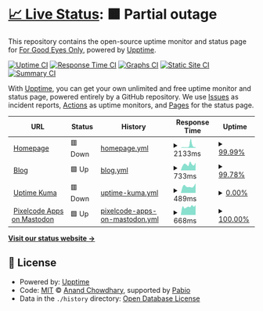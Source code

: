 # [📈 Live Status](https://uptime.forgoodeyesonly.eu): <!--live status--> **🟧 Partial outage**

This repository contains the open-source uptime monitor and status page for [For Good Eyes Only](https://forgoodeyesonly.eu), powered by [Upptime](https://github.com/upptime/upptime).

[![Uptime CI](https://github.com/ForGoodEyesOnly/status/workflows/Uptime%20CI/badge.svg)](https://github.com/ForGoodEyesOnly/status/actions?query=workflow%3A%22Uptime+CI%22)
[![Response Time CI](https://github.com/ForGoodEyesOnly/status/workflows/Response%20Time%20CI/badge.svg)](https://github.com/ForGoodEyesOnly/status/actions?query=workflow%3A%22Response+Time+CI%22)
[![Graphs CI](https://github.com/ForGoodEyesOnly/status/workflows/Graphs%20CI/badge.svg)](https://github.com/ForGoodEyesOnly/status/actions?query=workflow%3A%22Graphs+CI%22)
[![Static Site CI](https://github.com/ForGoodEyesOnly/status/workflows/Static%20Site%20CI/badge.svg)](https://github.com/ForGoodEyesOnly/status/actions?query=workflow%3A%22Static+Site+CI%22)
[![Summary CI](https://github.com/ForGoodEyesOnly/status/workflows/Summary%20CI/badge.svg)](https://github.com/ForGoodEyesOnly/status/actions?query=workflow%3A%22Summary+CI%22)

With [Upptime](https://upptime.js.org), you can get your own unlimited and free uptime monitor and status page, powered entirely by a GitHub repository. We use [Issues](https://github.com/ForGoodEyesOnly/status/issues) as incident reports, [Actions](https://github.com/ForGoodEyesOnly/status/actions) as uptime monitors, and [Pages](https://uptime.forgoodeyesonly.eu) for the status page.

<!--start: status pages-->
<!-- This summary is generated by Upptime (https://github.com/upptime/upptime) -->
<!-- Do not edit this manually, your changes will be overwritten -->
<!-- prettier-ignore -->
| URL | Status | History | Response Time | Uptime |
| --- | ------ | ------- | ------------- | ------ |
| <img alt="" src="https://icons.duckduckgo.com/ip3/forgoodeyesonly.eu.ico" height="13"> [Homepage](https://forgoodeyesonly.eu) | 🟥 Down | [homepage.yml](https://github.com/ForGoodEyesOnly/status/commits/HEAD/history/homepage.yml) | <details><summary><img alt="Response time graph" src="./graphs/homepage/response-time-week.png" height="20"> 2133ms</summary><br><a href="https://uptime.forgoodeyesonly.eu/history/homepage"><img alt="Response time 1349" src="https://img.shields.io/endpoint?url=https%3A%2F%2Fraw.githubusercontent.com%2FForGoodEyesOnly%2Fstatus%2FHEAD%2Fapi%2Fhomepage%2Fresponse-time.json"></a><br><a href="https://uptime.forgoodeyesonly.eu/history/homepage"><img alt="24-hour response time 931" src="https://img.shields.io/endpoint?url=https%3A%2F%2Fraw.githubusercontent.com%2FForGoodEyesOnly%2Fstatus%2FHEAD%2Fapi%2Fhomepage%2Fresponse-time-day.json"></a><br><a href="https://uptime.forgoodeyesonly.eu/history/homepage"><img alt="7-day response time 2133" src="https://img.shields.io/endpoint?url=https%3A%2F%2Fraw.githubusercontent.com%2FForGoodEyesOnly%2Fstatus%2FHEAD%2Fapi%2Fhomepage%2Fresponse-time-week.json"></a><br><a href="https://uptime.forgoodeyesonly.eu/history/homepage"><img alt="30-day response time 1762" src="https://img.shields.io/endpoint?url=https%3A%2F%2Fraw.githubusercontent.com%2FForGoodEyesOnly%2Fstatus%2FHEAD%2Fapi%2Fhomepage%2Fresponse-time-month.json"></a><br><a href="https://uptime.forgoodeyesonly.eu/history/homepage"><img alt="1-year response time 1349" src="https://img.shields.io/endpoint?url=https%3A%2F%2Fraw.githubusercontent.com%2FForGoodEyesOnly%2Fstatus%2FHEAD%2Fapi%2Fhomepage%2Fresponse-time-year.json"></a></details> | <details><summary><a href="https://uptime.forgoodeyesonly.eu/history/homepage">99.99%</a></summary><a href="https://uptime.forgoodeyesonly.eu/history/homepage"><img alt="All-time uptime 98.84%" src="https://img.shields.io/endpoint?url=https%3A%2F%2Fraw.githubusercontent.com%2FForGoodEyesOnly%2Fstatus%2FHEAD%2Fapi%2Fhomepage%2Fuptime.json"></a><br><a href="https://uptime.forgoodeyesonly.eu/history/homepage"><img alt="24-hour uptime 99.95%" src="https://img.shields.io/endpoint?url=https%3A%2F%2Fraw.githubusercontent.com%2FForGoodEyesOnly%2Fstatus%2FHEAD%2Fapi%2Fhomepage%2Fuptime-day.json"></a><br><a href="https://uptime.forgoodeyesonly.eu/history/homepage"><img alt="7-day uptime 99.99%" src="https://img.shields.io/endpoint?url=https%3A%2F%2Fraw.githubusercontent.com%2FForGoodEyesOnly%2Fstatus%2FHEAD%2Fapi%2Fhomepage%2Fuptime-week.json"></a><br><a href="https://uptime.forgoodeyesonly.eu/history/homepage"><img alt="30-day uptime 96.79%" src="https://img.shields.io/endpoint?url=https%3A%2F%2Fraw.githubusercontent.com%2FForGoodEyesOnly%2Fstatus%2FHEAD%2Fapi%2Fhomepage%2Fuptime-month.json"></a><br><a href="https://uptime.forgoodeyesonly.eu/history/homepage"><img alt="1-year uptime 98.84%" src="https://img.shields.io/endpoint?url=https%3A%2F%2Fraw.githubusercontent.com%2FForGoodEyesOnly%2Fstatus%2FHEAD%2Fapi%2Fhomepage%2Fuptime-year.json"></a></details>
| <img alt="" src="https://icons.duckduckgo.com/ip3/blog.forgoodeyesonly.eu.ico" height="13"> [Blog](https://blog.forgoodeyesonly.eu) | 🟩 Up | [blog.yml](https://github.com/ForGoodEyesOnly/status/commits/HEAD/history/blog.yml) | <details><summary><img alt="Response time graph" src="./graphs/blog/response-time-week.png" height="20"> 733ms</summary><br><a href="https://uptime.forgoodeyesonly.eu/history/blog"><img alt="Response time 1100" src="https://img.shields.io/endpoint?url=https%3A%2F%2Fraw.githubusercontent.com%2FForGoodEyesOnly%2Fstatus%2FHEAD%2Fapi%2Fblog%2Fresponse-time.json"></a><br><a href="https://uptime.forgoodeyesonly.eu/history/blog"><img alt="24-hour response time 940" src="https://img.shields.io/endpoint?url=https%3A%2F%2Fraw.githubusercontent.com%2FForGoodEyesOnly%2Fstatus%2FHEAD%2Fapi%2Fblog%2Fresponse-time-day.json"></a><br><a href="https://uptime.forgoodeyesonly.eu/history/blog"><img alt="7-day response time 733" src="https://img.shields.io/endpoint?url=https%3A%2F%2Fraw.githubusercontent.com%2FForGoodEyesOnly%2Fstatus%2FHEAD%2Fapi%2Fblog%2Fresponse-time-week.json"></a><br><a href="https://uptime.forgoodeyesonly.eu/history/blog"><img alt="30-day response time 1525" src="https://img.shields.io/endpoint?url=https%3A%2F%2Fraw.githubusercontent.com%2FForGoodEyesOnly%2Fstatus%2FHEAD%2Fapi%2Fblog%2Fresponse-time-month.json"></a><br><a href="https://uptime.forgoodeyesonly.eu/history/blog"><img alt="1-year response time 1100" src="https://img.shields.io/endpoint?url=https%3A%2F%2Fraw.githubusercontent.com%2FForGoodEyesOnly%2Fstatus%2FHEAD%2Fapi%2Fblog%2Fresponse-time-year.json"></a></details> | <details><summary><a href="https://uptime.forgoodeyesonly.eu/history/blog">99.78%</a></summary><a href="https://uptime.forgoodeyesonly.eu/history/blog"><img alt="All-time uptime 98.75%" src="https://img.shields.io/endpoint?url=https%3A%2F%2Fraw.githubusercontent.com%2FForGoodEyesOnly%2Fstatus%2FHEAD%2Fapi%2Fblog%2Fuptime.json"></a><br><a href="https://uptime.forgoodeyesonly.eu/history/blog"><img alt="24-hour uptime 100.00%" src="https://img.shields.io/endpoint?url=https%3A%2F%2Fraw.githubusercontent.com%2FForGoodEyesOnly%2Fstatus%2FHEAD%2Fapi%2Fblog%2Fuptime-day.json"></a><br><a href="https://uptime.forgoodeyesonly.eu/history/blog"><img alt="7-day uptime 99.78%" src="https://img.shields.io/endpoint?url=https%3A%2F%2Fraw.githubusercontent.com%2FForGoodEyesOnly%2Fstatus%2FHEAD%2Fapi%2Fblog%2Fuptime-week.json"></a><br><a href="https://uptime.forgoodeyesonly.eu/history/blog"><img alt="30-day uptime 96.70%" src="https://img.shields.io/endpoint?url=https%3A%2F%2Fraw.githubusercontent.com%2FForGoodEyesOnly%2Fstatus%2FHEAD%2Fapi%2Fblog%2Fuptime-month.json"></a><br><a href="https://uptime.forgoodeyesonly.eu/history/blog"><img alt="1-year uptime 98.75%" src="https://img.shields.io/endpoint?url=https%3A%2F%2Fraw.githubusercontent.com%2FForGoodEyesOnly%2Fstatus%2FHEAD%2Fapi%2Fblog%2Fuptime-year.json"></a></details>
| <img alt="" src="https://icons.duckduckgo.com/ip3/status.forgoodeyesonly.eu.ico" height="13"> [Uptime Kuma](https://status.forgoodeyesonly.eu) | 🟥 Down | [uptime-kuma.yml](https://github.com/ForGoodEyesOnly/status/commits/HEAD/history/uptime-kuma.yml) | <details><summary><img alt="Response time graph" src="./graphs/uptime-kuma/response-time-week.png" height="20"> 489ms</summary><br><a href="https://uptime.forgoodeyesonly.eu/history/uptime-kuma"><img alt="Response time 600" src="https://img.shields.io/endpoint?url=https%3A%2F%2Fraw.githubusercontent.com%2FForGoodEyesOnly%2Fstatus%2FHEAD%2Fapi%2Fuptime-kuma%2Fresponse-time.json"></a><br><a href="https://uptime.forgoodeyesonly.eu/history/uptime-kuma"><img alt="24-hour response time 672" src="https://img.shields.io/endpoint?url=https%3A%2F%2Fraw.githubusercontent.com%2FForGoodEyesOnly%2Fstatus%2FHEAD%2Fapi%2Fuptime-kuma%2Fresponse-time-day.json"></a><br><a href="https://uptime.forgoodeyesonly.eu/history/uptime-kuma"><img alt="7-day response time 489" src="https://img.shields.io/endpoint?url=https%3A%2F%2Fraw.githubusercontent.com%2FForGoodEyesOnly%2Fstatus%2FHEAD%2Fapi%2Fuptime-kuma%2Fresponse-time-week.json"></a><br><a href="https://uptime.forgoodeyesonly.eu/history/uptime-kuma"><img alt="30-day response time 576" src="https://img.shields.io/endpoint?url=https%3A%2F%2Fraw.githubusercontent.com%2FForGoodEyesOnly%2Fstatus%2FHEAD%2Fapi%2Fuptime-kuma%2Fresponse-time-month.json"></a><br><a href="https://uptime.forgoodeyesonly.eu/history/uptime-kuma"><img alt="1-year response time 600" src="https://img.shields.io/endpoint?url=https%3A%2F%2Fraw.githubusercontent.com%2FForGoodEyesOnly%2Fstatus%2FHEAD%2Fapi%2Fuptime-kuma%2Fresponse-time-year.json"></a></details> | <details><summary><a href="https://uptime.forgoodeyesonly.eu/history/uptime-kuma">0.00%</a></summary><a href="https://uptime.forgoodeyesonly.eu/history/uptime-kuma"><img alt="All-time uptime 0.00%" src="https://img.shields.io/endpoint?url=https%3A%2F%2Fraw.githubusercontent.com%2FForGoodEyesOnly%2Fstatus%2FHEAD%2Fapi%2Fuptime-kuma%2Fuptime.json"></a><br><a href="https://uptime.forgoodeyesonly.eu/history/uptime-kuma"><img alt="24-hour uptime 0.00%" src="https://img.shields.io/endpoint?url=https%3A%2F%2Fraw.githubusercontent.com%2FForGoodEyesOnly%2Fstatus%2FHEAD%2Fapi%2Fuptime-kuma%2Fuptime-day.json"></a><br><a href="https://uptime.forgoodeyesonly.eu/history/uptime-kuma"><img alt="7-day uptime 0.00%" src="https://img.shields.io/endpoint?url=https%3A%2F%2Fraw.githubusercontent.com%2FForGoodEyesOnly%2Fstatus%2FHEAD%2Fapi%2Fuptime-kuma%2Fuptime-week.json"></a><br><a href="https://uptime.forgoodeyesonly.eu/history/uptime-kuma"><img alt="30-day uptime 1.38%" src="https://img.shields.io/endpoint?url=https%3A%2F%2Fraw.githubusercontent.com%2FForGoodEyesOnly%2Fstatus%2FHEAD%2Fapi%2Fuptime-kuma%2Fuptime-month.json"></a><br><a href="https://uptime.forgoodeyesonly.eu/history/uptime-kuma"><img alt="1-year uptime 0.00%" src="https://img.shields.io/endpoint?url=https%3A%2F%2Fraw.githubusercontent.com%2FForGoodEyesOnly%2Fstatus%2FHEAD%2Fapi%2Fuptime-kuma%2Fuptime-year.json"></a></details>
| <img alt="" src="https://icons.duckduckgo.com/ip3/mstdn.social.ico" height="13"> [Pixelcode Apps on Mastodon](https://mstdn.social/@pixelcodeapps) | 🟩 Up | [pixelcode-apps-on-mastodon.yml](https://github.com/ForGoodEyesOnly/status/commits/HEAD/history/pixelcode-apps-on-mastodon.yml) | <details><summary><img alt="Response time graph" src="./graphs/pixelcode-apps-on-mastodon/response-time-week.png" height="20"> 668ms</summary><br><a href="https://uptime.forgoodeyesonly.eu/history/pixelcode-apps-on-mastodon"><img alt="Response time 768" src="https://img.shields.io/endpoint?url=https%3A%2F%2Fraw.githubusercontent.com%2FForGoodEyesOnly%2Fstatus%2FHEAD%2Fapi%2Fpixelcode-apps-on-mastodon%2Fresponse-time.json"></a><br><a href="https://uptime.forgoodeyesonly.eu/history/pixelcode-apps-on-mastodon"><img alt="24-hour response time 786" src="https://img.shields.io/endpoint?url=https%3A%2F%2Fraw.githubusercontent.com%2FForGoodEyesOnly%2Fstatus%2FHEAD%2Fapi%2Fpixelcode-apps-on-mastodon%2Fresponse-time-day.json"></a><br><a href="https://uptime.forgoodeyesonly.eu/history/pixelcode-apps-on-mastodon"><img alt="7-day response time 668" src="https://img.shields.io/endpoint?url=https%3A%2F%2Fraw.githubusercontent.com%2FForGoodEyesOnly%2Fstatus%2FHEAD%2Fapi%2Fpixelcode-apps-on-mastodon%2Fresponse-time-week.json"></a><br><a href="https://uptime.forgoodeyesonly.eu/history/pixelcode-apps-on-mastodon"><img alt="30-day response time 751" src="https://img.shields.io/endpoint?url=https%3A%2F%2Fraw.githubusercontent.com%2FForGoodEyesOnly%2Fstatus%2FHEAD%2Fapi%2Fpixelcode-apps-on-mastodon%2Fresponse-time-month.json"></a><br><a href="https://uptime.forgoodeyesonly.eu/history/pixelcode-apps-on-mastodon"><img alt="1-year response time 768" src="https://img.shields.io/endpoint?url=https%3A%2F%2Fraw.githubusercontent.com%2FForGoodEyesOnly%2Fstatus%2FHEAD%2Fapi%2Fpixelcode-apps-on-mastodon%2Fresponse-time-year.json"></a></details> | <details><summary><a href="https://uptime.forgoodeyesonly.eu/history/pixelcode-apps-on-mastodon">100.00%</a></summary><a href="https://uptime.forgoodeyesonly.eu/history/pixelcode-apps-on-mastodon"><img alt="All-time uptime 99.33%" src="https://img.shields.io/endpoint?url=https%3A%2F%2Fraw.githubusercontent.com%2FForGoodEyesOnly%2Fstatus%2FHEAD%2Fapi%2Fpixelcode-apps-on-mastodon%2Fuptime.json"></a><br><a href="https://uptime.forgoodeyesonly.eu/history/pixelcode-apps-on-mastodon"><img alt="24-hour uptime 100.00%" src="https://img.shields.io/endpoint?url=https%3A%2F%2Fraw.githubusercontent.com%2FForGoodEyesOnly%2Fstatus%2FHEAD%2Fapi%2Fpixelcode-apps-on-mastodon%2Fuptime-day.json"></a><br><a href="https://uptime.forgoodeyesonly.eu/history/pixelcode-apps-on-mastodon"><img alt="7-day uptime 100.00%" src="https://img.shields.io/endpoint?url=https%3A%2F%2Fraw.githubusercontent.com%2FForGoodEyesOnly%2Fstatus%2FHEAD%2Fapi%2Fpixelcode-apps-on-mastodon%2Fuptime-week.json"></a><br><a href="https://uptime.forgoodeyesonly.eu/history/pixelcode-apps-on-mastodon"><img alt="30-day uptime 99.72%" src="https://img.shields.io/endpoint?url=https%3A%2F%2Fraw.githubusercontent.com%2FForGoodEyesOnly%2Fstatus%2FHEAD%2Fapi%2Fpixelcode-apps-on-mastodon%2Fuptime-month.json"></a><br><a href="https://uptime.forgoodeyesonly.eu/history/pixelcode-apps-on-mastodon"><img alt="1-year uptime 99.33%" src="https://img.shields.io/endpoint?url=https%3A%2F%2Fraw.githubusercontent.com%2FForGoodEyesOnly%2Fstatus%2FHEAD%2Fapi%2Fpixelcode-apps-on-mastodon%2Fuptime-year.json"></a></details>

<!--end: status pages-->

[**Visit our status website →**](https://uptime.forgoodeyesonly.eu)

## 📄 License

- Powered by: [Upptime](https://github.com/upptime/upptime)
- Code: [MIT](./LICENSE) © [Anand Chowdhary](https://anandchowdhary.com), supported by [Pabio](https://pabio.com)
- Data in the `./history` directory: [Open Database License](https://opendatacommons.org/licenses/odbl/1-0/)
